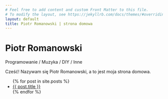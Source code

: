 ```yaml
---
# Feel free to add content and custom Front Matter to this file.
# To modify the layout, see https://jekyllrb.com/docs/themes/#overriding-theme-defaults
layout: default
title: Piotr Romanowski | strona domowa
---
```

# Piotr Romanowski

Programowanie / Muzyka / DIY / Inne

Cześć! Nazywam się Piotr Romanowski, a to jest moja strona domowa. 

<ul>
  {% for post in site.posts %}
    <li>
      <a href="{{ post.url }}">{{ post.title }}</a>
    </li>
  {% endfor %}
</ul>